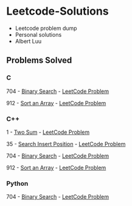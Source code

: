 # Leetcode-Solutions
- Leetcode problem dump
- Personal solutions
- Albert Luu

## Problems Solved

### C
704 - [Binary Search](C/704-Binary-Search.c) - [LeetCode Problem](https://leetcode.com/problems/binary-search/) 

912 - [Sort an Array](C/912-Sort-An-Array.c) - [LeetCode Problem](https://leetcode.com/problems/sort-an-array/)

### C++
1 - [Two Sum](C++/1-Two-Sum.cpp) - [LeetCode Problem](https://leetcode.com/problems/two-sum/) 

35 - [Search Insert Position](C++/35-Search-Insert-Position.cpp) - [LeetCode Problem](https://leetcode.com/problems/search-insert-position) 

704 - [Binary Search](C++/704-Binary-Search.cpp) - [LeetCode Problem](https://leetcode.com/problems/binary-search/) 

912 - [Sort an Array](C++/912-Sort-An-Array.cpp) - [LeetCode Problem](https://leetcode.com/problems/sort-an-array/)

### Python
704 - [Binary Search](PYTHON/704-Binary-Search.py) - [LeetCode Problem](https://leetcode.com/problems/binary-search/) 

